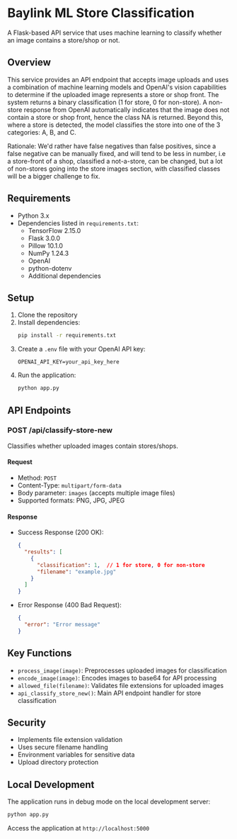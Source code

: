 # Baylink ML Store Classification

A Flask-based API service that uses machine learning to classify whether an image contains a store/shop or not.

## Overview

This service provides an API endpoint that accepts image uploads and uses a combination of machine learning models and OpenAI's vision capabilities to determine if the uploaded image represents a store or shop front. The system returns a binary classification (1 for store, 0 for non-store). A non-store response from OpenAI automatically indicates that the image does not contain a store or shop front, hence the class NA is returned. Beyond this, where a store is detected, the model classifies the store into one of the 3 categories: A, B, and C.

Rationale: We'd rather have false negatives than false positives, since a false negative can be manually fixed, and will tend to be less in number, i.e a store-front of a shop, classified a not-a-store, can be changed, but a lot of non-stores going into the store images section, with classified classes will be a bigger challenge to fix. 

## Requirements

- Python 3.x
- Dependencies listed in `requirements.txt`:
  - TensorFlow 2.15.0
  - Flask 3.0.0
  - Pillow 10.1.0
  - NumPy 1.24.3
  - OpenAI
  - python-dotenv
  - Additional dependencies

## Setup

1. Clone the repository
2. Install dependencies:
   ```bash
   pip install -r requirements.txt
   ```
3. Create a `.env` file with your OpenAI API key:
   ```
   OPENAI_API_KEY=your_api_key_here
   ```
4. Run the application:
   ```bash
   python app.py
   ```

## API Endpoints

### POST /api/classify-store-new

Classifies whether uploaded images contain stores/shops.

#### Request
- Method: `POST`
- Content-Type: `multipart/form-data`
- Body parameter: `images` (accepts multiple image files)
- Supported formats: PNG, JPG, JPEG

#### Response
- Success Response (200 OK):
  ```json
  {
    "results": [
      {
        "classification": 1,  // 1 for store, 0 for non-store
        "filename": "example.jpg"
      }
    ]
  }
  ```
- Error Response (400 Bad Request):
  ```json
  {
    "error": "Error message"
  }
  ```

## Key Functions

- `process_image(image)`: Preprocesses uploaded images for classification
- `encode_image(image)`: Encodes images to base64 for API processing
- `allowed_file(filename)`: Validates file extensions for uploaded images
- `api_classify_store_new()`: Main API endpoint handler for store classification

## Security

- Implements file extension validation
- Uses secure filename handling
- Environment variables for sensitive data
- Upload directory protection

## Local Development

The application runs in debug mode on the local development server:
```bash
python app.py
```
Access the application at `http://localhost:5000`
